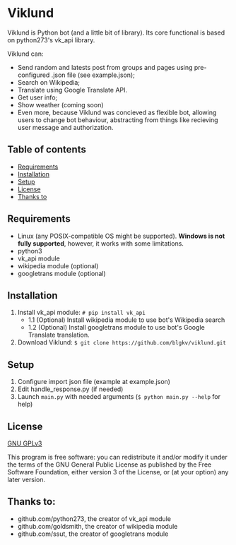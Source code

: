 # Viklund

Viklund is Python bot (and a little bit of library). Its core functional is based on python273's vk_api library.

Viklund can:
* Send random and latests post from groups and pages using pre-configured .json file (see example.json);
* Search on Wikipedia;
* Translate using Google Translate API.
* Get user info;
* Show weather (coming soon)
* Even more, because Viklund was concieved as flexible bot, allowing users to change bot behaviour, abstracting from things like recieving user message and authorization.

## Table of contents
* [Requirements](https://github.com/blgkv/viklund#requirements)
* [Installation](https://github.com/blgkv/viklund#installation)
* [Setup](https://github.com/blgkv/viklund#setup)
* [License](https://github.com/blgkv/viklund#license)
* [Thanks to](https://github.com/blgkv/viklund#thanks-to)

## Requirements
* Linux (any POSIX-compatible OS might be supported). **Windows is not fully supported**, however, it works with some limitations.
* python3
* vk_api module
* wikipedia module (optional)
* googletrans module (optional)

## Installation

1. Install vk_api module: 
`# pip install vk_api`
    * 1.1 (Optional) Install wikipedia module to use bot's Wikipedia search
    * 1.2 (Optional) Install googletrans module to use bot's Google Translate translation. 
 2. Download Viklund: 
`$ git clone https://github.com/blgkv/viklund.git`

## Setup
1. Configure import json file (example at example.json)
2. Edit handle_response.py (if needed)
3. Launch `main.py` with needed arguments (`$ python main.py --help` for help)

## License
[GNU GPLv3](https://github.com/blgkv/viklund/blob/master/LICENSE)

This program is free software: you can redistribute it and/or modify it under the terms of the GNU General Public License as published by the Free Software Foundation, either version 3 of the License, or (at your option) any later version.

## Thanks to:
* github.com/python273, the creator of vk_api module
* github.com/goldsmith, the creator of wikipedia module
* github.com/ssut, the creator of googletrans module
